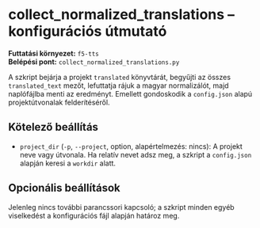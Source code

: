 # collect_normalized_translations – konfigurációs útmutató

**Futtatási környezet:** `f5-tts`  
**Belépési pont:** `collect_normalized_translations.py`

A szkript bejárja a projekt `translated` könyvtárát, begyűjti az összes `translated_text` mezőt, lefuttatja rájuk a magyar normalizálót, majd naplófájlba menti az eredményt. Emellett gondoskodik a `config.json` alapú projektútvonalak felderítéséről.

## Kötelező beállítás
- `project_dir` (`-p`, `--project`, option, alapértelmezés: nincs): A projekt neve vagy útvonala. Ha relatív nevet adsz meg, a szkript a `config.json` alapján keresi a `workdir` alatt.

## Opcionális beállítások
Jelenleg nincs további parancssori kapcsoló; a szkript minden egyéb viselkedést a konfigurációs fájl alapján határoz meg.

